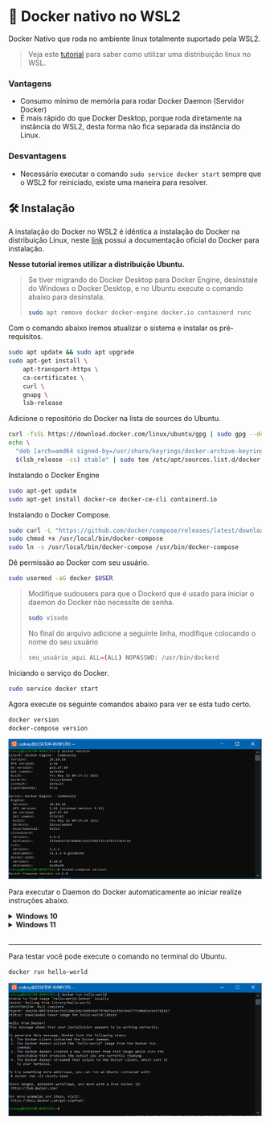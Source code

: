 # 📄 Docker nativo no WSL2

Docker Nativo que roda no ambiente linux totalmente suportado pela WSL2.

> Veja este [tutorial](../README.md#Para-habilitar-o-WSL) para saber como utilizar uma distribuição linux no WSL.

### Vantagens
- Consumo mínimo de memória para rodar Docker Daemon (Servidor Docker)
- É mais rápido do que Docker Desktop, porque roda diretamente na instância do WSL2, desta forma não fica separada da instância do Linux.

### Desvantagens
- Necessário executar o comando `sudo service docker start` sempre que o WSL2 for reiniciado, existe uma maneira para resolver.

## 🛠 Instalação

A instalação do Docker no WSL2 é idêntica a instalação do Docker na distribuição Linux, neste [link](https://docs.docker.com/engine/install/) possui a documentação oficial do Docker para instalação.

**Nesse tutorial iremos utilizar a distribuição Ubuntu.**

> Se tiver migrando do Docker Desktop para Docker Engine, desinstale do Windows o Docker Desktop, e no Ubuntu execute o comando abaixo para desinstala.
> ```bash
> sudo apt remove docker docker-engine docker.io containerd runc
> ```

Com o comando abaixo iremos atualizar o sistema e instalar os pré-requisitos.

```bash
sudo apt update && sudo apt upgrade
sudo apt-get install \
    apt-transport-https \
    ca-certificates \
    curl \
    gnupg \
    lsb-release
```

Adicione o repositório do Docker na lista de sources do Ubuntu.
```bash
curl -fsSL https://download.docker.com/linux/ubuntu/gpg | sudo gpg --dearmor -o /usr/share/keyrings/docker-archive-keyring.gpg
echo \
  "deb [arch=amd64 signed-by=/usr/share/keyrings/docker-archive-keyring.gpg] https://download.docker.com/linux/ubuntu \
  $(lsb_release -cs) stable" | sudo tee /etc/apt/sources.list.d/docker.list > /dev/null
```

Instalando o Docker Engine
```bash
sudo apt-get update
sudo apt-get install docker-ce docker-ce-cli containerd.io
```

Instalando o Docker Compose.

```bash
sudo curl -L "https://github.com/docker/compose/releases/latest/download/docker-compose-$(uname -s)-$(uname -m)" -o /usr/local/bin/docker-compose
sudo chmod +x /usr/local/bin/docker-compose
sudo ln -s /usr/local/bin/docker-compose /usr/bin/docker-compose
```

Dê permissão ao Docker com seu usuário.
```bash
sudo usermod -aG docker $USER
```

>Modifique sudousers para que o Dockerd que é usado para iniciar o daemon do Docker não necessite de senha.
> ```bash
> sudo visudo
> ```
> No final do arquivo adicione a seguinte linha, modifique colocando o nome do seu usuário 
> ```bash
> seu_usuário_aqui ALL=(ALL) NOPASSWD: /usr/bin/dockerd
> ```

Iniciando o serviço do Docker.
```bash
sudo service docker start
```

Agora execute os seguinte comandos abaixo para ver se esta tudo certo.

```bash
docker version
docker-compose version
```

![docker version](./ubuntu-docker-native.png)

Para executar o Daemon do Docker automaticamente ao iniciar realize instruções abaixo.

<details>
<summary><b>Windows 10</b></summary>

### No terminal do Linux
```bash
echo '# Inicia o daemon do Docker automaticamente ao efetuar login se não estiver em execução.' >> ~/.bashrc 
echo 'RUNNING=`ps aux | grep dockerd | grep -v grep`' >> ~/.bashrc
echo 'if [ -z "$RUNNING" ]; then' >> ~/.bashrc
echo '    sudo dockerd > /dev/null 2>&1 &' >> ~/.bashrc
echo '    disown' >> ~/.bashrc
echo 'fi' >> ~/.bashrc
```
</details>

<details>
<summary><b>Windows 11</b></summary>

### No terminal do Linux
```bash
sudo nano /etc/wsl.conf
```

Agora cole esse conteúdo
<pre>
[boot]
command="service docker start" 
</pre>

<blockquote>Para salvar pressione <code>CTRL + X</code>, depois <code>Y + ENTER</code></blockquote>

</details>

<br />

---

Para testar você pode execute o comando no terminal do Ubuntu.
```bash
docker run hello-world
```
![docker hello world](./ubuntu-docker-hello_world.png)

